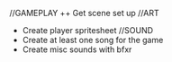 //GAMEPLAY
++ Get scene set up
//ART
+ Create player spritesheet
//SOUND
+ Create at least one song for the game
+ Create misc sounds with bfxr